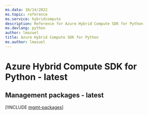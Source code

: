 ```yaml
---
ms.data: 10/14/2022
ms.topic: reference
ms.service: hybridcompute
description: Reference for Azure Hybrid Compute SDK for Python
ms.devlang: python
author: lmazuel
title: Azure Hybrid Compute SDK for Python
ms.author: lmazuel
---
```

# Azure Hybrid Compute SDK for Python - latest

## Management packages - latest
[!INCLUDE [mgmt-packages](hybrid-compute-mgmt-index.md)]